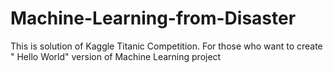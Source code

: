 # Machine-Learning-from-Disaster
This is solution of Kaggle Titanic Competition. For those who want to create " Hello World" version of Machine Learning project
